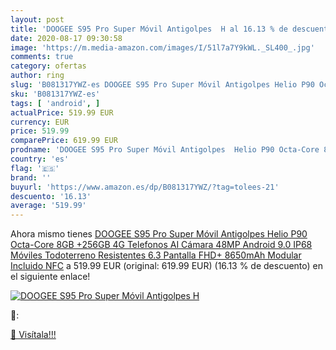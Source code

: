 ```yaml
---
layout: post
title: 'DOOGEE S95 Pro Super Móvil Antigolpes  H al 16.13 % de descuento'
date: 2020-08-17 09:30:58
image: 'https://m.media-amazon.com/images/I/51l7a7Y9kWL._SL400_.jpg'
comments: true
category: ofertas
author: ring
slug: 'B081317YWZ-es DOOGEE S95 Pro Super Móvil Antigolpes Helio P90 Octa-Core...'
sku: 'B081317YWZ-es'
tags: [ 'android', ]
actualPrice: 519.99 EUR
currency: EUR
price: 519.99
comparePrice: 619.99 EUR
prodname: 'DOOGEE S95 Pro Super Móvil Antigolpes  Helio P90 Octa-Core 8GB +256GB 4G Telefonos  AI Cámara 48MP  Android 9.0 IP68 Móviles Todoterreno Resistentes  6.3 Pantalla FHD+  8650mAh Modular Incluido   NFC'
country: 'es'
flag: '🇪🇸'
brand: ''
buyurl: 'https://www.amazon.es/dp/B081317YWZ/?tag=tolees-21'
descuento: '16.13'
average: '519.99'
---
```


Ahora mismo tienes [DOOGEE S95 Pro Super Móvil Antigolpes  Helio P90 Octa-Core 8GB +256GB 4G Telefonos  AI Cámara 48MP  Android 9.0 IP68 Móviles Todoterreno Resistentes  6.3 Pantalla FHD+  8650mAh Modular Incluido   NFC](https://www.amazon.es/dp/B081317YWZ/?tag=tolees-21) a 519.99 EUR (original: 619.99 EUR) (16.13 %  de descuento) en el siguiente enlace!

[![DOOGEE S95 Pro Super Móvil Antigolpes  H](https://m.media-amazon.com/images/I/51l7a7Y9kWL._SL400_.jpg)](https://www.amazon.es/dp/B081317YWZ/?tag=tolees-21)

🔎:


[🛒 Visítala!!!](https://www.amazon.es/dp/B081317YWZ/?tag=tolees-21)
